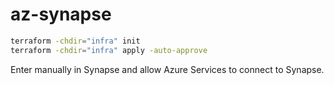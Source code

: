 # az-synapse

```sh
terraform -chdir="infra" init
terraform -chdir="infra" apply -auto-approve
```

Enter manually in Synapse and allow Azure Services to connect to Synapse.
